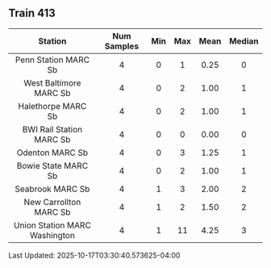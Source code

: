 ## Train 413

| Station | Num Samples | Min | Max | Mean | Median |
| :-----: | :---------: | :-: | :-: | :--: | :----: |
| Penn Station MARC Sb | 4 | 0 | 1 | 0.25 | 0 |
| West Baltimore MARC Sb | 4 | 0 | 2 | 1.00 | 1 |
| Halethorpe MARC Sb | 4 | 0 | 2 | 1.00 | 1 |
| BWI Rail Station MARC Sb | 4 | 0 | 0 | 0.00 | 0 |
| Odenton MARC Sb | 4 | 0 | 3 | 1.25 | 1 |
| Bowie State MARC Sb | 4 | 0 | 2 | 1.00 | 1 |
| Seabrook MARC Sb | 4 | 1 | 3 | 2.00 | 2 |
| New Carrollton MARC Sb | 4 | 1 | 2 | 1.50 | 2 |
| Union Station MARC Washington | 4 | 1 | 11 | 4.25 | 3 |


Last Updated: 2025-10-17T03:30:40.573625-04:00